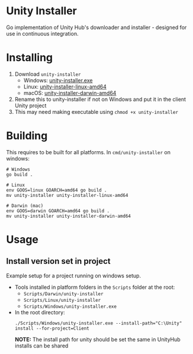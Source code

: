 # Unity Installer
Go implementation of Unity Hub's downloader and installer - designed for use in continuous integration.

# Installing
1. Download `unity-installer`
    - Windows: [unity-installer.exe](https://github.com/wellplayedgames/unity-installer/releases/latest/download/unity-installer.exe)
    - Linux: [unity-installer-linux-amd64](https://github.com/wellplayedgames/unity-installer/releases/latest/download/unity-installer-linux-amd64)
    - macOS: [unity-installer-darwin-amd64](https://github.com/wellplayedgames/unity-installer/releases/latest/download/unity-installer-darwin-amd64)
2. Rename this to unity-installer if not on Windows and put it in the client Unity project
3. This may need making executable using `chmod +x unity-installer` 

# Building
This requires to be built for all platforms. In `cmd/unity-installer` on windows:
```
# Windows
go build .

# Linux
env GOOS=linux GOARCH=amd64 go build .
mv unity-installer unity-installer-linux-amd64

# Darwin (mac)
env GOOS=darwin GOARCH=amd64 go build .
mv unity-installer unity-installer-darwin-amd64
```

# Usage

## Install version set in project
Example setup for a project running on windows setup.
* Tools installed in platform folders in the `Scripts` folder at the root:
  * `Scripts/Darwin/unity-installer`
  * `Scripts/Linux/unity-installer`
  * `Scripts/Windows/unity-installer.exe`
* In the root directory:
  ```
  ./Scripts/Windows/unity-installer.exe --install-path="C:\Unity" install --for-project=Client
  ```
  **NOTE:** The install path for unity should be set the same in UnityHub installs can be shared
